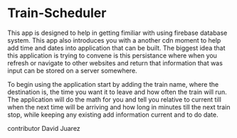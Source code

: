 # Train-Scheduler

This app is designed to help in getting fimiliar with using firebase database system. This app also introduces you with a another cdn moment to help add time and dates into application that can be built. The biggest idea that this application is trying to convene is this persistance where when you refresh or navigate to other websites and return that information that was input can be stored on a server somewhere. 

To begin using the application start by adding the train name, where the destination is, the time you want it to leave and how often the train will run. The application  will do the math for you and tell you relative to current till when the next time will be arriving and how long in minutes till the next train stop, while keeping any existing add information current and to do date.

contributor David Juarez